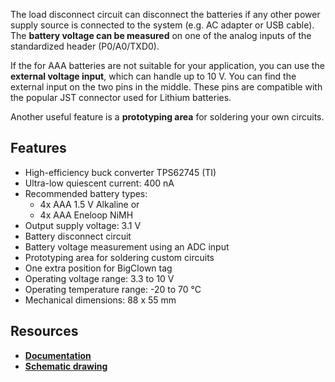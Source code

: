 The load disconnect circuit can disconnect the batteries if any other power supply source is connected to the system (e.g. AC adapter or USB cable). The **battery voltage can be measured** on one of the analog inputs of the standardized header (P0/A0/TXD0).

If the for AAA batteries are not suitable for your application, you can use the **external voltage input**, which can handle up to 10 V. You can find the external input on the two pins in the middle. These pins are compatible with the popular JST connector used for Lithium batteries.

Another useful feature is a **prototyping area** for soldering your own circuits.

## Features

* High-efficiency buck converter TPS62745 (TI)
* Ultra-low quiescent current: 400 nA
* Recommended battery types:
    * 4x AAA 1.5 V Alkaline or
    * 4x AAA Eneloop NiMH
* Output supply voltage: 3.1 V
* Battery disconnect circuit
* Battery voltage measurement using an ADC input
* Prototyping area for soldering custom circuits
* One extra position for BigClown tag
* Operating voltage range: 3.3 to 10 V
* Operating temperature range: -20 to 70 °C
* Mechanical dimensions: 88 x 55 mm

## Resources

* [**Documentation**](https://www.bigclown.com/doc/hardware/about-battery-module/)
* [**Schematic drawing**](https://github.com/bigclownlabs/bc-hardware/tree/master/out/bc-module-battery)
